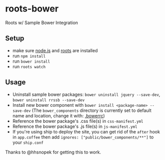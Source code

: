 # roots-bower
Roots w/ Sample Bower Integration

## Setup
- make sure [node.js](http://nodejs.org) and [roots](http://roots.cx) are installed
- run `npm install`
- run `bower install`
- run `roots watch`

## Usage
- Uninstall sample bower packages: `bower uninstall jquery --save-dev`, `bower uninstall rrssb --save-dev`
- Install new bower component with `bower install <package-name> --save-dev` (The `bower_components` directory is currently set to default name and location, change it with: [.bowerrc](http://bower.io/docs/config/))
- Reference the bower package's .css file(s) in `css-manifest.yml`
- Reference the  bower package's .js file(s) in `js-manifest.yml`
- If you're using ship to deploy the site, you can get rid of the `after` hook in `app.coffee` then add `ignores: ["public/bower_components/**"]` to your `ship.conf`

Thanks to @hhsnopek for getting this to work.

